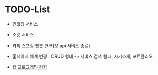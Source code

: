# TODO-List

* 인코딩 서비스

* 소켓 서비스

* ~~카톡 스프링 챗봇~~ (카카오 api 서비스 종료)

* 홈페이지 체계 변경 : CRUD 형태 -> 서비스 검색 형태,  자기소개,  포트폴리오 


* [웹 프로그래밍 강좌 ](https://www.edwith.org/)
